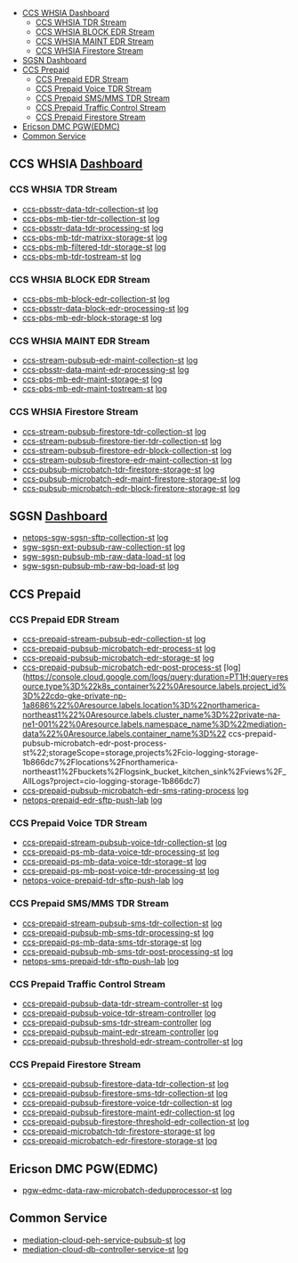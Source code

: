 - [CCS WHSIA Dashboard](#ccs-whsia-dashboard)
  - [CCS WHSIA TDR Stream](#ccs-whsia-tdr-stream)
  - [CCS WHSIA BLOCK EDR Stream](#ccs-whsia-block-edr-stream)
  - [CCS WHSIA MAINT EDR Stream](#ccs-whsia-maint-edr-stream)
  - [CCS WHSIA Firestore Stream](#ccs-whsia-firestore-stream)
- [SGSN  Dashboard](#sgsn--dashboard)
- [CCS Prepaid](#ccs-prepaid)
  - [CCS Prepaid EDR Stream](#ccs-prepaid-edr-stream)
  - [CCS Prepaid Voice TDR Stream](#ccs-prepaid-voice-tdr-stream)
  - [CCS Prepaid SMS/MMS TDR Stream](#ccs-prepaid-smsmms-tdr-stream)
  - [CCS Prepaid Traffic Control Stream](#ccs-prepaid-traffic-control-stream)
  - [CCS Prepaid Firestore Stream](#ccs-prepaid-firestore-stream)
- [Ericson DMC PGW(EDMC)](#ericson-dmc-pgwedmc)
- [Common Service](#common-service)

## CCS WHSIA [Dashboard](https://console.cloud.google.com/monitoring/dashboards/builder/1d377a4b-e402-4ae4-8e1e-82282b9ce200;duration=PT1H?inv=1&invt=AbfjKg&project=cio-stackdriver-np-b75434&pageState=(%22eventTypes%22:(%22selected%22:%5B%22CLOUD_ALERTING_ALERT%22,%22GKE_WORKLOAD_DEPLOYMENT%22,%22CLOUD_SQL_STORAGE%22%5D)))

### CCS WHSIA TDR Stream
* [ccs-pbsstr-data-tdr-collection-st](https://console.cloud.google.com/kubernetes/deployment/northamerica-northeast1/private-na-ne1-001/mediation-data/ccs-pbsstr-data-tdr-collection-st/overview?project=cdo-gke-private-np-1a8686)
[log](https://console.cloud.google.com/logs/query;duration=PT1H;query=resource.type%3D%22k8s_container%22%0Aresource.labels.project_id%3D%22cdo-gke-private-np-1a8686%22%0Aresource.labels.location%3D%22northamerica-northeast1%22%0Aresource.labels.cluster_name%3D%22private-na-ne1-001%22%0Aresource.labels.namespace_name%3D%22mediation-data%22%0Aresource.labels.container_name%3D%22ccs-pbsstr-data-tdr-collection-st%22;storageScope=storage,projects%2Fcio-logging-storage-1b866dc7%2Flocations%2Fnorthamerica-northeast1%2Fbuckets%2Flogsink_bucket_kitchen_sink%2Fviews%2F_AllLogs?project=cio-logging-storage-1b866dc7)
* [ccs-pbs-mb-tier-tdr-collection-st](https://console.cloud.google.com/kubernetes/deployment/northamerica-northeast1/private-na-ne1-001/mediation-data/ccs-pbs-mb-tier-tdr-collection-st/overview?project=cdo-gke-private-np-1a8686)
[log](https://console.cloud.google.com/logs/query;duration=PT1H;query=resource.type%3D%22k8s_container%22%0Aresource.labels.project_id%3D%22cdo-gke-private-np-1a8686%22%0Aresource.labels.location%3D%22northamerica-northeast1%22%0Aresource.labels.cluster_name%3D%22private-na-ne1-001%22%0Aresource.labels.namespace_name%3D%22mediation-data%22%0Aresource.labels.container_name%3D%22ccs-pbs-mb-tier-tdr-collection-st%22;storageScope=storage,projects%2Fcio-logging-storage-1b866dc7%2Flocations%2Fnorthamerica-northeast1%2Fbuckets%2Flogsink_bucket_kitchen_sink%2Fviews%2F_AllLogs?project=cio-logging-storage-1b866dc7)
* [ccs-pbsstr-data-tdr-processing-st](https://console.cloud.google.com/kubernetes/deployment/northamerica-northeast1/private-na-ne1-001/mediation-data/ccs-pbsstr-data-tdr-processing-st/overview?project=cdo-gke-private-np-1a8686)
[log](https://console.cloud.google.com/logs/query;duration=PT1H;query=resource.type%3D%22k8s_container%22%0Aresource.labels.project_id%3D%22cdo-gke-private-np-1a8686%22%0Aresource.labels.location%3D%22northamerica-northeast1%22%0Aresource.labels.cluster_name%3D%22private-na-ne1-001%22%0Aresource.labels.namespace_name%3D%22mediation-data%22%0Aresource.labels.container_name%3D%22ccs-pbsstr-data-tdr-processing-st%22;storageScope=storage,projects%2Fcio-logging-storage-1b866dc7%2Flocations%2Fnorthamerica-northeast1%2Fbuckets%2Flogsink_bucket_kitchen_sink%2Fviews%2F_AllLogs?project=cio-logging-storage-1b866dc7)
* [ccs-pbs-mb-tdr-matrixx-storage-st](https://console.cloud.google.com/kubernetes/deployment/northamerica-northeast1/private-na-ne1-001/mediation-data/ccs-pbs-mb-tdr-matrixx-storage-st/overview?project=cdo-gke-private-np-1a8686)
[log](https://console.cloud.google.com/logs/query;duration=PT1H;query=resource.type%3D%22k8s_container%22%0Aresource.labels.project_id%3D%22cdo-gke-private-np-1a8686%22%0Aresource.labels.location%3D%22northamerica-northeast1%22%0Aresource.labels.cluster_name%3D%22private-na-ne1-001%22%0Aresource.labels.namespace_name%3D%22mediation-data%22%0Aresource.labels.container_name%3D%22ccs-pbs-mb-tdr-matrixx-storage-st%22;storageScope=storage,projects%2Fcio-logging-storage-1b866dc7%2Flocations%2Fnorthamerica-northeast1%2Fbuckets%2Flogsink_bucket_kitchen_sink%2Fviews%2F_AllLogs?project=cio-logging-storage-1b866dc7)
* [ccs-pbs-mb-filtered-tdr-storage-st](https://console.cloud.google.com/kubernetes/deployment/northamerica-northeast1/private-na-ne1-001/mediation-data/ccs-pbs-mb-filtered-tdr-storage-st/overview?authuser=0&project=cdo-gke-private-np-1a8686)
[log](https://console.cloud.google.com/logs/query;duration=PT1H;query=resource.type%3D%22k8s_container%22%0Aresource.labels.project_id%3D%22cdo-gke-private-np-1a8686%22%0Aresource.labels.location%3D%22northamerica-northeast1%22%0Aresource.labels.cluster_name%3D%22private-na-ne1-001%22%0Aresource.labels.namespace_name%3D%22mediation-data%22%0Aresource.labels.container_name%3D%22ccs-pbs-mb-filtered-tdr-storage-st%22;storageScope=storage,projects%2Fcio-logging-storage-1b866dc7%2Flocations%2Fnorthamerica-northeast1%2Fbuckets%2Flogsink_bucket_kitchen_sink%2Fviews%2F_AllLogs?project=cio-logging-storage-1b866dc7)
* [ccs-pbs-mb-tdr-tostream-st](https://console.cloud.google.com/kubernetes/deployment/northamerica-northeast1/private-na-ne1-001/mediation-data/ccs-pbs-mb-tdr-tostream-st/overview?authuser=0&project=cdo-gke-private-np-1a8686)
[log](https://console.cloud.google.com/logs/query;duration=PT1H;query=resource.type%3D%22k8s_container%22%0Aresource.labels.project_id%3D%22cdo-gke-private-np-1a8686%22%0Aresource.labels.location%3D%22northamerica-northeast1%22%0Aresource.labels.cluster_name%3D%22private-na-ne1-001%22%0Aresource.labels.namespace_name%3D%22mediation-data%22%0Aresource.labels.container_name%3D%22ccs-pbs-mb-tdr-tostream-st%22;storageScope=storage,projects%2Fcio-logging-storage-1b866dc7%2Flocations%2Fnorthamerica-northeast1%2Fbuckets%2Flogsink_bucket_kitchen_sink%2Fviews%2F_AllLogs?project=cio-logging-storage-1b866dc7)

### CCS WHSIA BLOCK EDR Stream
* [ccs-pbs-mb-block-edr-collection-st](https://console.cloud.google.com/kubernetes/deployment/northamerica-northeast1/private-na-ne1-001/mediation-data/ccs-pbs-mb-block-edr-collection-st/overview?authuser=0&project=cdo-gke-private-np-1a8686)
[log](https://console.cloud.google.com/logs/query;duration=PT1H;query=resource.type%3D%22k8s_container%22%0Aresource.labels.project_id%3D%22cdo-gke-private-np-1a8686%22%0Aresource.labels.location%3D%22northamerica-northeast1%22%0Aresource.labels.cluster_name%3D%22private-na-ne1-001%22%0Aresource.labels.namespace_name%3D%22mediation-data%22%0Aresource.labels.container_name%3D%22ccs-pbs-mb-block-edr-collection-st%22;storageScope=storage,projects%2Fcio-logging-storage-1b866dc7%2Flocations%2Fnorthamerica-northeast1%2Fbuckets%2Flogsink_bucket_kitchen_sink%2Fviews%2F_AllLogs?project=cio-logging-storage-1b866dc7)
* [ccs-pbsstr-data-block-edr-processing-st](https://console.cloud.google.com/kubernetes/deployment/northamerica-northeast1/private-na-ne1-001/mediation-data/ccs-pbsstr-data-block-edr-processing-st/overview?authuser=0&project=cdo-gke-private-np-1a8686)
[log](https://console.cloud.google.com/logs/query;duration=PT1H;query=resource.type%3D%22k8s_container%22%0Aresource.labels.project_id%3D%22cdo-gke-private-np-1a8686%22%0Aresource.labels.location%3D%22northamerica-northeast1%22%0Aresource.labels.cluster_name%3D%22private-na-ne1-001%22%0Aresource.labels.namespace_name%3D%22mediation-data%22%0Aresource.labels.container_name%3D%22ccs-pbsstr-data-block-edr-processing-st%22;storageScope=storage,projects%2Fcio-logging-storage-1b866dc7%2Flocations%2Fnorthamerica-northeast1%2Fbuckets%2Flogsink_bucket_kitchen_sink%2Fviews%2F_AllLogs?project=cio-logging-storage-1b866dc7)
* [ccs-pbs-mb-edr-block-storage-st](https://console.cloud.google.com/kubernetes/deployment/northamerica-northeast1/private-na-ne1-001/mediation-data/ccs-pbs-mb-edr-block-storage-st/overview?authuser=0&project=cdo-gke-private-np-1a8686)
[log](https://console.cloud.google.com/logs/query;duration=PT1H;query=resource.type%3D%22k8s_container%22%0Aresource.labels.project_id%3D%22cdo-gke-private-np-1a8686%22%0Aresource.labels.location%3D%22northamerica-northeast1%22%0Aresource.labels.cluster_name%3D%22private-na-ne1-001%22%0Aresource.labels.namespace_name%3D%22mediation-data%22%0Aresource.labels.container_name%3D%22ccs-pbs-mb-edr-block-storage-st%22;storageScope=storage,projects%2Fcio-logging-storage-1b866dc7%2Flocations%2Fnorthamerica-northeast1%2Fbuckets%2Flogsink_bucket_kitchen_sink%2Fviews%2F_AllLogs?project=cio-logging-storage-1b866dc7)

### CCS WHSIA MAINT EDR Stream
* [ccs-stream-pubsub-edr-maint-collection-st](https://console.cloud.google.com/kubernetes/deployment/northamerica-northeast1/private-na-ne1-001/mediation-data/ccs-stream-pubsub-edr-maint-collection-st/overview?authuser=0&project=cdo-gke-private-np-1a8686)
[log](https://console.cloud.google.com/logs/query;duration=PT1H;query=resource.type%3D%22k8s_container%22%0Aresource.labels.project_id%3D%22cdo-gke-private-np-1a8686%22%0Aresource.labels.location%3D%22northamerica-northeast1%22%0Aresource.labels.cluster_name%3D%22private-na-ne1-001%22%0Aresource.labels.namespace_name%3D%22mediation-data%22%0Aresource.labels.container_name%3D%22ccs-stream-pubsub-edr-maint-collection-st%22;storageScope=storage,projects%2Fcio-logging-storage-1b866dc7%2Flocations%2Fnorthamerica-northeast1%2Fbuckets%2Flogsink_bucket_kitchen_sink%2Fviews%2F_AllLogs?project=cio-logging-storage-1b866dc7)
* [ccs-pbsstr-data-maint-edr-processing-st](https://console.cloud.google.com/kubernetes/deployment/northamerica-northeast1/private-na-ne1-001/mediation-data/ccs-pbsstr-data-maint-edr-processing-st/overview?authuser=0&project=cdo-gke-private-np-1a8686)
[log](https://console.cloud.google.com/logs/query;duration=PT1H;query=resource.type%3D%22k8s_container%22%0Aresource.labels.project_id%3D%22cdo-gke-private-np-1a8686%22%0Aresource.labels.location%3D%22northamerica-northeast1%22%0Aresource.labels.cluster_name%3D%22private-na-ne1-001%22%0Aresource.labels.namespace_name%3D%22mediation-data%22%0Aresource.labels.container_name%3D%22ccs-pbsstr-data-maint-edr-processing-st%22;storageScope=storage,projects%2Fcio-logging-storage-1b866dc7%2Flocations%2Fnorthamerica-northeast1%2Fbuckets%2Flogsink_bucket_kitchen_sink%2Fviews%2F_AllLogs?project=cio-logging-storage-1b866dc7)
* [ccs-pbs-mb-edr-maint-storage-st](https://console.cloud.google.com/kubernetes/deployment/northamerica-northeast1/private-na-ne1-001/mediation-data/ccs-pbs-mb-edr-maint-storage-st/overview?authuser=0&project=cdo-gke-private-np-1a8686)
[log](https://console.cloud.google.com/logs/query;duration=PT1H;query=resource.type%3D%22k8s_container%22%0Aresource.labels.project_id%3D%22cdo-gke-private-np-1a8686%22%0Aresource.labels.location%3D%22northamerica-northeast1%22%0Aresource.labels.cluster_name%3D%22private-na-ne1-001%22%0Aresource.labels.namespace_name%3D%22mediation-data%22%0Aresource.labels.container_name%3D%22ccs-pbs-mb-edr-maint-storage-st%22;storageScope=storage,projects%2Fcio-logging-storage-1b866dc7%2Flocations%2Fnorthamerica-northeast1%2Fbuckets%2Flogsink_bucket_kitchen_sink%2Fviews%2F_AllLogs?project=cio-logging-storage-1b866dc7)
* [ccs-pbs-mb-edr-maint-tostream-st](https://console.cloud.google.com/kubernetes/deployment/northamerica-northeast1/private-na-ne1-001/mediation-data/ccs-pbs-mb-edr-maint-tostream-st/overview?authuser=0&project=cdo-gke-private-np-1a8686)
[log](https://console.cloud.google.com/logs/query;duration=PT1H;query=resource.type%3D%22k8s_container%22%0Aresource.labels.project_id%3D%22cdo-gke-private-np-1a8686%22%0Aresource.labels.location%3D%22northamerica-northeast1%22%0Aresource.labels.cluster_name%3D%22private-na-ne1-001%22%0Aresource.labels.namespace_name%3D%22mediation-data%22%0Aresource.labels.container_name%3D%22ccs-pbs-mb-edr-maint-tostream-st%22;storageScope=storage,projects%2Fcio-logging-storage-1b866dc7%2Flocations%2Fnorthamerica-northeast1%2Fbuckets%2Flogsink_bucket_kitchen_sink%2Fviews%2F_AllLogs?project=cio-logging-storage-1b866dc7)

### CCS WHSIA Firestore Stream
* [ccs-stream-pubsub-firestore-tdr-collection-st](https://console.cloud.google.com/kubernetes/deployment/northamerica-northeast1/private-na-ne1-001/mediation-data/ccs-stream-pubsub-firestore-tdr-collection-st/overview?authuser=0&project=cdo-gke-private-np-1a8686)
[log](https://console.cloud.google.com/logs/query;duration=PT1H;query=resource.type%3D%22k8s_container%22%0Aresource.labels.project_id%3D%22cdo-gke-private-np-1a8686%22%0Aresource.labels.location%3D%22northamerica-northeast1%22%0Aresource.labels.cluster_name%3D%22private-na-ne1-001%22%0Aresource.labels.namespace_name%3D%22mediation-data%22%0Aresource.labels.container_name%3D%22ccs-stream-pubsub-firestore-tdr-collection-st%22;storageScope=storage,projects%2Fcio-logging-storage-1b866dc7%2Flocations%2Fnorthamerica-northeast1%2Fbuckets%2Flogsink_bucket_kitchen_sink%2Fviews%2F_AllLogs?project=cio-logging-storage-1b866dc7)
* [ccs-stream-pubsub-firestore-tier-tdr-collection-st](https://console.cloud.google.com/kubernetes/deployment/northamerica-northeast1/private-na-ne1-001/mediation-data/ccs-stream-pubsub-firestore-tier-tdr-collection-st/overview?authuser=0&project=cdo-gke-private-np-1a8686)
[log](https://console.cloud.google.com/logs/query;duration=PT1H;query=resource.type%3D%22k8s_container%22%0Aresource.labels.project_id%3D%22cdo-gke-private-np-1a8686%22%0Aresource.labels.location%3D%22northamerica-northeast1%22%0Aresource.labels.cluster_name%3D%22private-na-ne1-001%22%0Aresource.labels.namespace_name%3D%22mediation-data%22%0Aresource.labels.container_name%3D%22ccs-stream-pubsub-firestore-tier-tdr-collection-st%22;storageScope=storage,projects%2Fcio-logging-storage-1b866dc7%2Flocations%2Fnorthamerica-northeast1%2Fbuckets%2Flogsink_bucket_kitchen_sink%2Fviews%2F_AllLogs?project=cio-logging-storage-1b866dc7)
* [ccs-stream-pubsub-firestore-edr-block-collection-st](https://console.cloud.google.com/kubernetes/deployment/northamerica-northeast1/private-na-ne1-001/mediation-data/ccs-stream-pubsub-firestore-edr-block-collection-st/overview?authuser=0&project=cdo-gke-private-np-1a8686)
[log](https://console.cloud.google.com/logs/query;duration=PT1H;query=resource.type%3D%22k8s_container%22%0Aresource.labels.project_id%3D%22cdo-gke-private-np-1a8686%22%0Aresource.labels.location%3D%22northamerica-northeast1%22%0Aresource.labels.cluster_name%3D%22private-na-ne1-001%22%0Aresource.labels.namespace_name%3D%22mediation-data%22%0Aresource.labels.container_name%3D%22ccs-stream-pubsub-firestore-edr-block-collection-st%22;storageScope=storage,projects%2Fcio-logging-storage-1b866dc7%2Flocations%2Fnorthamerica-northeast1%2Fbuckets%2Flogsink_bucket_kitchen_sink%2Fviews%2F_AllLogs?project=cio-logging-storage-1b866dc7)
* [ccs-stream-pubsub-firestore-edr-maint-collection-st](https://console.cloud.google.com/kubernetes/deployment/northamerica-northeast1/private-na-ne1-001/mediation-data/ccs-stream-pubsub-firestore-edr-maint-collection-st/overview?authuser=0&project=cdo-gke-private-np-1a8686)
[log](https://console.cloud.google.com/logs/query;duration=PT1H;query=resource.type%3D%22k8s_container%22%0Aresource.labels.project_id%3D%22cdo-gke-private-np-1a8686%22%0Aresource.labels.location%3D%22northamerica-northeast1%22%0Aresource.labels.cluster_name%3D%22private-na-ne1-001%22%0Aresource.labels.namespace_name%3D%22mediation-data%22%0Aresource.labels.container_name%3D%22ccs-stream-pubsub-firestore-edr-maint-collection-st%22;storageScope=storage,projects%2Fcio-logging-storage-1b866dc7%2Flocations%2Fnorthamerica-northeast1%2Fbuckets%2Flogsink_bucket_kitchen_sink%2Fviews%2F_AllLogs?project=cio-logging-storage-1b866dc7)
* [ccs-pubsub-microbatch-tdr-firestore-storage-st](https://console.cloud.google.com/kubernetes/deployment/northamerica-northeast1/private-na-ne1-001/mediation-data/ccs-pubsub-microbatch-tdr-firestore-storage-st/overview?authuser=0&project=cdo-gke-private-np-1a8686)
[log](https://console.cloud.google.com/logs/query;duration=PT1H;query=resource.type%3D%22k8s_container%22%0Aresource.labels.project_id%3D%22cdo-gke-private-np-1a8686%22%0Aresource.labels.location%3D%22northamerica-northeast1%22%0Aresource.labels.cluster_name%3D%22private-na-ne1-001%22%0Aresource.labels.namespace_name%3D%22mediation-data%22%0Aresource.labels.container_name%3D%22ccs-pubsub-microbatch-tdr-firestore-storage-st%22;storageScope=storage,projects%2Fcio-logging-storage-1b866dc7%2Flocations%2Fnorthamerica-northeast1%2Fbuckets%2Flogsink_bucket_kitchen_sink%2Fviews%2F_AllLogs?project=cio-logging-storage-1b866dc7)
* [ccs-pubsub-microbatch-edr-maint-firestore-storage-st](https://console.cloud.google.com/kubernetes/deployment/northamerica-northeast1/private-na-ne1-001/mediation-data/ccs-pubsub-microbatch-edr-maint-firestore-storage-st/overview?authuser=0&project=cdo-gke-private-np-1a8686)
[log](https://console.cloud.google.com/logs/query;duration=PT1H;query=resource.type%3D%22k8s_container%22%0Aresource.labels.project_id%3D%22cdo-gke-private-np-1a8686%22%0Aresource.labels.location%3D%22northamerica-northeast1%22%0Aresource.labels.cluster_name%3D%22private-na-ne1-001%22%0Aresource.labels.namespace_name%3D%22mediation-data%22%0Aresource.labels.container_name%3D%22ccs-pubsub-microbatch-edr-maint-firestore-storage-st%22;storageScope=storage,projects%2Fcio-logging-storage-1b866dc7%2Flocations%2Fnorthamerica-northeast1%2Fbuckets%2Flogsink_bucket_kitchen_sink%2Fviews%2F_AllLogs?project=cio-logging-storage-1b866dc7)
* [ccs-pubsub-microbatch-edr-block-firestore-storage-st](https://console.cloud.google.com/kubernetes/deployment/northamerica-northeast1/private-na-ne1-001/mediation-data/ccs-pubsub-microbatch-edr-block-firestore-storage-st/overview?authuser=0&project=cdo-gke-private-np-1a8686)
[log](https://console.cloud.google.com/logs/query;duration=PT1H;query=resource.type%3D%22k8s_container%22%0Aresource.labels.project_id%3D%22cdo-gke-private-np-1a8686%22%0Aresource.labels.location%3D%22northamerica-northeast1%22%0Aresource.labels.cluster_name%3D%22private-na-ne1-001%22%0Aresource.labels.namespace_name%3D%22mediation-data%22%0Aresource.labels.container_name%3D%22ccs-pubsub-microbatch-edr-block-firestore-storage-st%22;storageScope=storage,projects%2Fcio-logging-storage-1b866dc7%2Flocations%2Fnorthamerica-northeast1%2Fbuckets%2Flogsink_bucket_kitchen_sink%2Fviews%2F_AllLogs?project=cio-logging-storage-1b866dc7)


## SGSN  [Dashboard](https://console.cloud.google.com/monitoring/dashboards/builder/d5d20af4-3016-424b-acc9-8bb34cbbeb7b;duration=PT1H?project=cio-stackdriver-np-b75434&pageState=(%22events%22:(%22active%22:%5B%22CLOUD_ALERTING_ALERT%22,%22GKE_WORKLOAD_DEPLOYMENT%22,%22CLOUD_SQL_STORAGE%22%5D,%22inactive%22:%5B%5D)))
* [netops-sgw-sgsn-sftp-collection-st](https://console.cloud.google.com/kubernetes/deployment/northamerica-northeast1/netops-lab-01/mediation-control/netops-sgw-sgsn-sftp-collection-st/overview?project=tu-nfv-cio-mediation-01-pr)
[log](https://console.cloud.google.com/logs/query;duration=PT1H;query=resource.type%3D%22k8s_container%22%0Aresource.labels.project_id%3D%22cdo-gke-private-np-1a8686%22%0Aresource.labels.location%3D%22northamerica-northeast1%22%0Aresource.labels.cluster_name%3D%22private-na-ne1-001%22%0Aresource.labels.namespace_name%3D%22mediation-data%22%0Aresource.labels.container_name%3D%22netops-sgw-sgsn-sftp-collection-st%22;storageScope=storage,projects%2Fcio-logging-storage-1b866dc7%2Flocations%2Fnorthamerica-northeast1%2Fbuckets%2Flogsink_bucket_kitchen_sink%2Fviews%2F_AllLogs?project=cio-logging-storage-1b866dc7)
* [sgw-sgsn-ext-pubsub-raw-collection-st](https://console.cloud.google.com/kubernetes/deployment/northamerica-northeast1/private-na-ne1-001/mediation-data/sgw-sgsn-ext-pubsub-raw-collection-st/overview?project=cdo-gke-private-np-1a8686)
[log](https://console.cloud.google.com/logs/query;duration=PT1H;query=resource.type%3D%22k8s_container%22%0Aresource.labels.project_id%3D%22cdo-gke-private-np-1a8686%22%0Aresource.labels.location%3D%22northamerica-northeast1%22%0Aresource.labels.cluster_name%3D%22private-na-ne1-001%22%0Aresource.labels.namespace_name%3D%22mediation-data%22%0Aresource.labels.container_name%3D%22sgw-sgsn-ext-pubsub-raw-collection-st%22;storageScope=storage,projects%2Fcio-logging-storage-1b866dc7%2Flocations%2Fnorthamerica-northeast1%2Fbuckets%2Flogsink_bucket_kitchen_sink%2Fviews%2F_AllLogs?project=cio-logging-storage-1b866dc7)
* [sgw-sgsn-pubsub-mb-raw-data-load-st](https://console.cloud.google.com/kubernetes/deployment/northamerica-northeast1/private-na-ne1-001/mediation-data/sgw-sgsn-pubsub-mb-raw-data-load-st/overview?project=cdo-gke-private-np-1a8686)
[log](https://console.cloud.google.com/logs/query;duration=PT1H;query=resource.type%3D%22k8s_container%22%0Aresource.labels.project_id%3D%22cdo-gke-private-np-1a8686%22%0Aresource.labels.location%3D%22northamerica-northeast1%22%0Aresource.labels.cluster_name%3D%22private-na-ne1-001%22%0Aresource.labels.namespace_name%3D%22mediation-data%22%0Aresource.labels.container_name%3D%22sgw-sgsn-pubsub-mb-raw-data-load-st%22;storageScope=storage,projects%2Fcio-logging-storage-1b866dc7%2Flocations%2Fnorthamerica-northeast1%2Fbuckets%2Flogsink_bucket_kitchen_sink%2Fviews%2F_AllLogs?project=cio-logging-storage-1b866dc7)
* [sgw-sgsn-pubsub-mb-raw-bq-load-st](https://console.cloud.google.com/kubernetes/deployment/northamerica-northeast1/private-na-ne1-001/mediation-data/sgw-sgsn-pubsub-mb-raw-bq-load-st/overview?project=cdo-gke-private-np-1a8686)
[log](https://console.cloud.google.com/logs/query;duration=PT1H;query=resource.type%3D%22k8s_container%22%0Aresource.labels.project_id%3D%22cdo-gke-private-np-1a8686%22%0Aresource.labels.location%3D%22northamerica-northeast1%22%0Aresource.labels.cluster_name%3D%22private-na-ne1-001%22%0Aresource.labels.namespace_name%3D%22mediation-data%22%0Aresource.labels.container_name%3D%22sgw-sgsn-pubsub-mb-raw-bq-load-st%22;storageScope=storage,projects%2Fcio-logging-storage-1b866dc7%2Flocations%2Fnorthamerica-northeast1%2Fbuckets%2Flogsink_bucket_kitchen_sink%2Fviews%2F_AllLogs?project=cio-logging-storage-1b866dc7)

## CCS Prepaid

### CCS Prepaid EDR Stream
* [ccs-prepaid-stream-pubsub-edr-collection-st](https://console.cloud.google.com/kubernetes/deployment/northamerica-northeast1/private-na-ne1-001/mediation-data/ccs-prepaid-stream-pubsub-edr-collection-st/overview?project=cdo-gke-private-np-1a8686)
[log](https://console.cloud.google.com/logs/query;duration=PT1H;query=resource.type%3D%22k8s_container%22%0Aresource.labels.project_id%3D%22cdo-gke-private-np-1a8686%22%0Aresource.labels.location%3D%22northamerica-northeast1%22%0Aresource.labels.cluster_name%3D%22private-na-ne1-001%22%0Aresource.labels.namespace_name%3D%22mediation-data%22%0Aresource.labels.container_name%3D%22ccs-prepaid-stream-pubsub-edr-collection-st%22;storageScope=storage,projects%2Fcio-logging-storage-1b866dc7%2Flocations%2Fnorthamerica-northeast1%2Fbuckets%2Flogsink_bucket_kitchen_sink%2Fviews%2F_AllLogs?project=cio-logging-storage-1b866dc7)
* [ccs-prepaid-pubsub-microbatch-edr-process-st](https://console.cloud.google.com/kubernetes/deployment/northamerica-northeast1/private-na-ne1-001/mediation-data/ccs-prepaid-pubsub-microbatch-edr-process-st/overview?project=cdo-gke-private-np-1a8686)
[log](https://console.cloud.google.com/logs/query;duration=PT1H;query=resource.type%3D%22k8s_container%22%0Aresource.labels.project_id%3D%22cdo-gke-private-np-1a8686%22%0Aresource.labels.location%3D%22northamerica-northeast1%22%0Aresource.labels.cluster_name%3D%22private-na-ne1-001%22%0Aresource.labels.namespace_name%3D%22mediation-data%22%0Aresource.labels.container_name%3D%22ccs-prepaid-pubsub-microbatch-edr-process-st%22;storageScope=storage,projects%2Fcio-logging-storage-1b866dc7%2Flocations%2Fnorthamerica-northeast1%2Fbuckets%2Flogsink_bucket_kitchen_sink%2Fviews%2F_AllLogs?project=cio-logging-storage-1b866dc7)
* [ccs-prepaid-pubsub-microbatch-edr-storage-st](https://console.cloud.google.com/kubernetes/deployment/northamerica-northeast1/private-na-ne1-001/mediation-data/ccs-prepaid-pubsub-microbatch-edr-storage-st/overview?project=cdo-gke-private-np-1a8686)
[log](https://console.cloud.google.com/logs/query;duration=PT1H;query=resource.type%3D%22k8s_container%22%0Aresource.labels.project_id%3D%22cdo-gke-private-np-1a8686%22%0Aresource.labels.location%3D%22northamerica-northeast1%22%0Aresource.labels.cluster_name%3D%22private-na-ne1-001%22%0Aresource.labels.namespace_name%3D%22mediation-data%22%0Aresource.labels.container_name%3D%22ccs-prepaid-pubsub-microbatch-edr-storage-st%22;storageScope=storage,projects%2Fcio-logging-storage-1b866dc7%2Flocations%2Fnorthamerica-northeast1%2Fbuckets%2Flogsink_bucket_kitchen_sink%2Fviews%2F_AllLogs?project=cio-logging-storage-1b866dc7)
* [ ccs-prepaid-pubsub-microbatch-edr-post-process-st](https://console.cloud.google.com/kubernetes/deployment/northamerica-northeast1/private-na-ne1-001/mediation-data/ccs-prepaid-pubsub-microbatch-edr-post-process-st/overview?project=cdo-gke-private-np-1a8686)
[log](https://console.cloud.google.com/logs/query;duration=PT1H;query=resource.type%3D%22k8s_container%22%0Aresource.labels.project_id%3D%22cdo-gke-private-np-1a8686%22%0Aresource.labels.location%3D%22northamerica-northeast1%22%0Aresource.labels.cluster_name%3D%22private-na-ne1-001%22%0Aresource.labels.namespace_name%3D%22mediation-data%22%0Aresource.labels.container_name%3D%22 ccs-prepaid-pubsub-microbatch-edr-post-process-st%22;storageScope=storage,projects%2Fcio-logging-storage-1b866dc7%2Flocations%2Fnorthamerica-northeast1%2Fbuckets%2Flogsink_bucket_kitchen_sink%2Fviews%2F_AllLogs?project=cio-logging-storage-1b866dc7)
* [ccs-prepaid-pubsub-microbatch-edr-sms-rating-process](https://console.cloud.google.com/kubernetes/deployment/northamerica-northeast1/private-na-ne1-001/mediation-data/ccs-prepaid-pubsub-microbatch-edr-sms-rating-process-st/overview?project=cdo-gke-private-np-1a8686)
[log](https://console.cloud.google.com/logs/query;duration=PT1H;query=resource.type%3D%22k8s_container%22%0Aresource.labels.project_id%3D%22cdo-gke-private-np-1a8686%22%0Aresource.labels.location%3D%22northamerica-northeast1%22%0Aresource.labels.cluster_name%3D%22private-na-ne1-001%22%0Aresource.labels.namespace_name%3D%22mediation-data%22%0Aresource.labels.container_name%3D%22ccs-prepaid-pubsub-microbatch-edr-sms-rating-process%22;storageScope=storage,projects%2Fcio-logging-storage-1b866dc7%2Flocations%2Fnorthamerica-northeast1%2Fbuckets%2Flogsink_bucket_kitchen_sink%2Fviews%2F_AllLogs?project=cio-logging-storage-1b866dc7)
* [netops-prepaid-edr-sftp-push-lab](https://console.cloud.google.com/kubernetes/deployment/northamerica-northeast1/netops-lab-01/mediation-control/netops-prepaid-edr-sftp-push-lab/overview?hl=en&project=tu-nfv-cio-mediation-01-np)
[log](https://console.cloud.google.com/logs/query;duration=PT1H;query=resource.type%3D%22k8s_container%22%0Aresource.labels.project_id%3D%22cdo-gke-private-np-1a8686%22%0Aresource.labels.location%3D%22northamerica-northeast1%22%0Aresource.labels.cluster_name%3D%22private-na-ne1-001%22%0Aresource.labels.namespace_name%3D%22mediation-data%22%0Aresource.labels.container_name%3D%22netops-prepaid-edr-sftp-push-lab%22;storageScope=storage,projects%2Fcio-logging-storage-1b866dc7%2Flocations%2Fnorthamerica-northeast1%2Fbuckets%2Flogsink_bucket_kitchen_sink%2Fviews%2F_AllLogs?project=cio-logging-storage-1b866dc7)

### CCS Prepaid Voice TDR Stream
* [ccs-prepaid-stream-pubsub-voice-tdr-collection-st](https://console.cloud.google.com/kubernetes/deployment/northamerica-northeast1/private-na-ne1-001/mediation-data/ccs-prepaid-stream-pubsub-voice-tdr-collection-st/overview?project=cdo-gke-private-np-1a8686)
[log](https://console.cloud.google.com/logs/query;duration=PT1H;query=resource.type%3D%22k8s_container%22%0Aresource.labels.project_id%3D%22cdo-gke-private-np-1a8686%22%0Aresource.labels.location%3D%22northamerica-northeast1%22%0Aresource.labels.cluster_name%3D%22private-na-ne1-001%22%0Aresource.labels.namespace_name%3D%22mediation-data%22%0Aresource.labels.container_name%3D%22ccs-prepaid-stream-pubsub-voice-tdr-collection-st%22;storageScope=storage,projects%2Fcio-logging-storage-1b866dc7%2Flocations%2Fnorthamerica-northeast1%2Fbuckets%2Flogsink_bucket_kitchen_sink%2Fviews%2F_AllLogs?project=cio-logging-storage-1b866dc7)
* [ccs-prepaid-ps-mb-data-voice-tdr-processing-st](https://console.cloud.google.com/kubernetes/deployment/northamerica-northeast1/private-na-ne1-001/mediation-data/ccs-prepaid-ps-mb-data-voice-tdr-processing-st/overview?project=cdo-gke-private-np-1a8686)
[log](https://console.cloud.google.com/logs/query;duration=PT1H;query=resource.type%3D%22k8s_container%22%0Aresource.labels.project_id%3D%22cdo-gke-private-np-1a8686%22%0Aresource.labels.location%3D%22northamerica-northeast1%22%0Aresource.labels.cluster_name%3D%22private-na-ne1-001%22%0Aresource.labels.namespace_name%3D%22mediation-data%22%0Aresource.labels.container_name%3D%22ccs-prepaid-ps-mb-data-voice-tdr-processing-st%22;storageScope=storage,projects%2Fcio-logging-storage-1b866dc7%2Flocations%2Fnorthamerica-northeast1%2Fbuckets%2Flogsink_bucket_kitchen_sink%2Fviews%2F_AllLogs?project=cio-logging-storage-1b866dc7)
* [ccs-prepaid-ps-mb-data-voice-tdr-storage-st](https://console.cloud.google.com/kubernetes/deployment/northamerica-northeast1/private-na-ne1-001/mediation-data/ccs-prepaid-ps-mb-data-voice-tdr-storage-st/overview?project=cdo-gke-private-np-1a8686)
[log](https://console.cloud.google.com/logs/query;duration=PT1H;query=resource.type%3D%22k8s_container%22%0Aresource.labels.project_id%3D%22cdo-gke-private-np-1a8686%22%0Aresource.labels.location%3D%22northamerica-northeast1%22%0Aresource.labels.cluster_name%3D%22private-na-ne1-001%22%0Aresource.labels.namespace_name%3D%22mediation-data%22%0Aresource.labels.container_name%3D%22ccs-prepaid-ps-mb-data-voice-tdr-storage-st%22;storageScope=storage,projects%2Fcio-logging-storage-1b866dc7%2Flocations%2Fnorthamerica-northeast1%2Fbuckets%2Flogsink_bucket_kitchen_sink%2Fviews%2F_AllLogs?project=cio-logging-storage-1b866dc7)
* [ccs-prepaid-ps-mb-post-voice-tdr-processing-st](https://console.cloud.google.com/kubernetes/deployment/northamerica-northeast1/private-na-ne1-001/mediation-data/ccs-prepaid-ps-mb-post-voice-tdr-processing-st/overview?project=cdo-gke-private-np-1a8686)
[log](https://console.cloud.google.com/logs/query;duration=PT1H;query=resource.type%3D%22k8s_container%22%0Aresource.labels.project_id%3D%22cdo-gke-private-np-1a8686%22%0Aresource.labels.location%3D%22northamerica-northeast1%22%0Aresource.labels.cluster_name%3D%22private-na-ne1-001%22%0Aresource.labels.namespace_name%3D%22mediation-data%22%0Aresource.labels.container_name%3D%22ccs-prepaid-ps-mb-post-voice-tdr-processing-st%22;storageScope=storage,projects%2Fcio-logging-storage-1b866dc7%2Flocations%2Fnorthamerica-northeast1%2Fbuckets%2Flogsink_bucket_kitchen_sink%2Fviews%2F_AllLogs?project=cio-logging-storage-1b866dc7)
* [netops-voice-prepaid-tdr-sftp-push-lab](https://console.cloud.google.com/kubernetes/deployment/northamerica-northeast1/netops-lab-01/mediation-control/netops-voice-prepaid-tdr-sftp-push-lab/overview?hl=en&project=tu-nfv-cio-mediation-01-np)
[log](https://console.cloud.google.com/logs/query;duration=PT1H;query=resource.type%3D%22k8s_container%22%0Aresource.labels.project_id%3D%22cdo-gke-private-np-1a8686%22%0Aresource.labels.location%3D%22northamerica-northeast1%22%0Aresource.labels.cluster_name%3D%22private-na-ne1-001%22%0Aresource.labels.namespace_name%3D%22mediation-data%22%0Aresource.labels.container_name%3D%22netops-voice-prepaid-tdr-sftp-push-lab%22;storageScope=storage,projects%2Fcio-logging-storage-1b866dc7%2Flocations%2Fnorthamerica-northeast1%2Fbuckets%2Flogsink_bucket_kitchen_sink%2Fviews%2F_AllLogs?project=cio-logging-storage-1b866dc7)

### CCS Prepaid SMS/MMS TDR Stream
* [ccs-prepaid-stream-pubsub-sms-tdr-collection-st](https://console.cloud.google.com/kubernetes/deployment/northamerica-northeast1/private-na-ne1-001/mediation-data/ccs-prepaid-stream-pubsub-sms-tdr-collection-st/overview?project=cdo-gke-private-np-1a8686)
[log](https://console.cloud.google.com/logs/query;duration=PT1H;query=resource.type%3D%22k8s_container%22%0Aresource.labels.project_id%3D%22cdo-gke-private-np-1a8686%22%0Aresource.labels.location%3D%22northamerica-northeast1%22%0Aresource.labels.cluster_name%3D%22private-na-ne1-001%22%0Aresource.labels.namespace_name%3D%22mediation-data%22%0Aresource.labels.container_name%3D%22ccs-prepaid-stream-pubsub-sms-tdr-collection-st%22;storageScope=storage,projects%2Fcio-logging-storage-1b866dc7%2Flocations%2Fnorthamerica-northeast1%2Fbuckets%2Flogsink_bucket_kitchen_sink%2Fviews%2F_AllLogs?project=cio-logging-storage-1b866dc7)
* [ccs-prepaid-pubsub-mb-sms-tdr-processing-st](https://console.cloud.google.com/kubernetes/deployment/northamerica-northeast1/private-na-ne1-001/mediation-data/ccs-prepaid-pubsub-mb-sms-tdr-processing-st/overview?project=cdo-gke-private-np-1a8686)
[log](https://console.cloud.google.com/logs/query;duration=PT1H;query=resource.type%3D%22k8s_container%22%0Aresource.labels.project_id%3D%22cdo-gke-private-np-1a8686%22%0Aresource.labels.location%3D%22northamerica-northeast1%22%0Aresource.labels.cluster_name%3D%22private-na-ne1-001%22%0Aresource.labels.namespace_name%3D%22mediation-data%22%0Aresource.labels.container_name%3D%22ccs-prepaid-pubsub-mb-sms-tdr-processing-st%22;storageScope=storage,projects%2Fcio-logging-storage-1b866dc7%2Flocations%2Fnorthamerica-northeast1%2Fbuckets%2Flogsink_bucket_kitchen_sink%2Fviews%2F_AllLogs?project=cio-logging-storage-1b866dc7)
* [ccs-prepaid-ps-mb-data-sms-tdr-storage-st](https://console.cloud.google.com/kubernetes/deployment/northamerica-northeast1/private-na-ne1-001/mediation-data/ccs-prepaid-ps-mb-data-sms-tdr-storage-st/overview?project=cdo-gke-private-np-1a8686)
[log](https://console.cloud.google.com/logs/query;duration=PT1H;query=resource.type%3D%22k8s_container%22%0Aresource.labels.project_id%3D%22cdo-gke-private-np-1a8686%22%0Aresource.labels.location%3D%22northamerica-northeast1%22%0Aresource.labels.cluster_name%3D%22private-na-ne1-001%22%0Aresource.labels.namespace_name%3D%22mediation-data%22%0Aresource.labels.container_name%3D%22ccs-prepaid-ps-mb-data-sms-tdr-storage-st%22;storageScope=storage,projects%2Fcio-logging-storage-1b866dc7%2Flocations%2Fnorthamerica-northeast1%2Fbuckets%2Flogsink_bucket_kitchen_sink%2Fviews%2F_AllLogs?project=cio-logging-storage-1b866dc7)
* [ccs-prepaid-pubsub-mb-sms-tdr-post-processing-st](https://console.cloud.google.com/kubernetes/deployment/northamerica-northeast1/private-na-ne1-001/mediation-data/ccs-prepaid-pubsub-mb-sms-tdr-post-processing-st/overview?project=cdo-gke-private-np-1a8686)
[log](https://console.cloud.google.com/logs/query;duration=PT1H;query=resource.type%3D%22k8s_container%22%0Aresource.labels.project_id%3D%22cdo-gke-private-np-1a8686%22%0Aresource.labels.location%3D%22northamerica-northeast1%22%0Aresource.labels.cluster_name%3D%22private-na-ne1-001%22%0Aresource.labels.namespace_name%3D%22mediation-data%22%0Aresource.labels.container_name%3D%22ccs-prepaid-pubsub-mb-sms-tdr-post-processing-st%22;storageScope=storage,projects%2Fcio-logging-storage-1b866dc7%2Flocations%2Fnorthamerica-northeast1%2Fbuckets%2Flogsink_bucket_kitchen_sink%2Fviews%2F_AllLogs?project=cio-logging-storage-1b866dc7)
* [netops-sms-prepaid-tdr-sftp-push-lab](https://console.cloud.google.com/kubernetes/deployment/northamerica-northeast1/netops-lab-01/mediation-control/netops-sms-prepaid-tdr-sftp-push-lab/overview?hl=en&project=tu-nfv-cio-mediation-01-np)
[log](https://console.cloud.google.com/logs/query;duration=PT1H;query=resource.type%3D%22k8s_container%22%0Aresource.labels.project_id%3D%22cdo-gke-private-np-1a8686%22%0Aresource.labels.location%3D%22northamerica-northeast1%22%0Aresource.labels.cluster_name%3D%22private-na-ne1-001%22%0Aresource.labels.namespace_name%3D%22mediation-data%22%0Aresource.labels.container_name%3D%22netops-sms-prepaid-tdr-sftp-push-lab%22;storageScope=storage,projects%2Fcio-logging-storage-1b866dc7%2Flocations%2Fnorthamerica-northeast1%2Fbuckets%2Flogsink_bucket_kitchen_sink%2Fviews%2F_AllLogs?project=cio-logging-storage-1b866dc7)

### CCS Prepaid Traffic Control Stream
* [ccs-prepaid-pubsub-data-tdr-stream-controller-st](https://console.cloud.google.com/kubernetes/deployment/northamerica-northeast1/private-na-ne1-001/mediation-data/ccs-prepaid-pubsub-data-tdr-stream-controller-st/overview?project=cdo-gke-private-np-1a8686)
[log](https://console.cloud.google.com/logs/query;duration=PT1H;query=resource.type%3D%22k8s_container%22%0Aresource.labels.project_id%3D%22cdo-gke-private-np-1a8686%22%0Aresource.labels.location%3D%22northamerica-northeast1%22%0Aresource.labels.cluster_name%3D%22private-na-ne1-001%22%0Aresource.labels.namespace_name%3D%22mediation-data%22%0Aresource.labels.container_name%3D%22ccs-prepaid-pubsub-data-tdr-stream-controller-st%22;storageScope=storage,projects%2Fcio-logging-storage-1b866dc7%2Flocations%2Fnorthamerica-northeast1%2Fbuckets%2Flogsink_bucket_kitchen_sink%2Fviews%2F_AllLogs?project=cio-logging-storage-1b866dc7)
* [ccs-prepaid-pubsub-voice-tdr-stream-controller](https://console.cloud.google.com/kubernetes/deployment/northamerica-northeast1/private-na-ne1-001/mediation-data/ccs-prepaid-pubsub-voice-tdr-stream-controller-st/overview?project=cdo-gke-private-np-1a8686)
[log](https://console.cloud.google.com/logs/query;duration=PT1H;query=resource.type%3D%22k8s_container%22%0Aresource.labels.project_id%3D%22cdo-gke-private-np-1a8686%22%0Aresource.labels.location%3D%22northamerica-northeast1%22%0Aresource.labels.cluster_name%3D%22private-na-ne1-001%22%0Aresource.labels.namespace_name%3D%22mediation-data%22%0Aresource.labels.container_name%3D%22ccs-prepaid-pubsub-voice-tdr-stream-controller%22;storageScope=storage,projects%2Fcio-logging-storage-1b866dc7%2Flocations%2Fnorthamerica-northeast1%2Fbuckets%2Flogsink_bucket_kitchen_sink%2Fviews%2F_AllLogs?project=cio-logging-storage-1b866dc7)
* [ccs-prepaid-pubsub-sms-tdr-stream-controller](https://console.cloud.google.com/kubernetes/deployment/northamerica-northeast1/private-na-ne1-001/mediation-data/ccs-prepaid-pubsub-sms-tdr-stream-controller-st/overview?project=cdo-gke-private-np-1a8686)
[log](https://console.cloud.google.com/logs/query;duration=PT1H;query=resource.type%3D%22k8s_container%22%0Aresource.labels.project_id%3D%22cdo-gke-private-np-1a8686%22%0Aresource.labels.location%3D%22northamerica-northeast1%22%0Aresource.labels.cluster_name%3D%22private-na-ne1-001%22%0Aresource.labels.namespace_name%3D%22mediation-data%22%0Aresource.labels.container_name%3D%22ccs-prepaid-pubsub-sms-tdr-stream-controller%22;storageScope=storage,projects%2Fcio-logging-storage-1b866dc7%2Flocations%2Fnorthamerica-northeast1%2Fbuckets%2Flogsink_bucket_kitchen_sink%2Fviews%2F_AllLogs?project=cio-logging-storage-1b866dc7)
* [ccs-prepaid-pubsub-maint-edr-stream-controller](https://console.cloud.google.com/kubernetes/deployment/northamerica-northeast1/private-na-ne1-001/mediation-data/ccs-prepaid-pubsub-maint-edr-stream-controller-st/overview?project=cdo-gke-private-np-1a8686)
[log](https://console.cloud.google.com/logs/query;duration=PT1H;query=resource.type%3D%22k8s_container%22%0Aresource.labels.project_id%3D%22cdo-gke-private-np-1a8686%22%0Aresource.labels.location%3D%22northamerica-northeast1%22%0Aresource.labels.cluster_name%3D%22private-na-ne1-001%22%0Aresource.labels.namespace_name%3D%22mediation-data%22%0Aresource.labels.container_name%3D%22ccs-prepaid-pubsub-maint-edr-stream-controller%22;storageScope=storage,projects%2Fcio-logging-storage-1b866dc7%2Flocations%2Fnorthamerica-northeast1%2Fbuckets%2Flogsink_bucket_kitchen_sink%2Fviews%2F_AllLogs?project=cio-logging-storage-1b866dc7)
* [ccs-prepaid-pubsub-threshold-edr-stream-controller-st](https://console.cloud.google.com/kubernetes/deployment/northamerica-northeast1/private-na-ne1-001/mediation-data/ccs-prepaid-pubsub-threshold-edr-stream-controller-st/overview?project=cdo-gke-private-np-1a8686)
[log](https://console.cloud.google.com/logs/query;duration=PT1H;query=resource.type%3D%22k8s_container%22%0Aresource.labels.project_id%3D%22cdo-gke-private-np-1a8686%22%0Aresource.labels.location%3D%22northamerica-northeast1%22%0Aresource.labels.cluster_name%3D%22private-na-ne1-001%22%0Aresource.labels.namespace_name%3D%22mediation-data%22%0Aresource.labels.container_name%3D%22ccs-prepaid-pubsub-threshold-edr-stream-controller-st%22;storageScope=storage,projects%2Fcio-logging-storage-1b866dc7%2Flocations%2Fnorthamerica-northeast1%2Fbuckets%2Flogsink_bucket_kitchen_sink%2Fviews%2F_AllLogs?project=cio-logging-storage-1b866dc7)

### CCS Prepaid Firestore Stream
* [ccs-prepaid-pubsub-firestore-data-tdr-collection-st](https://console.cloud.google.com/kubernetes/deployment/northamerica-northeast1/private-na-ne1-001/mediation-data/ccs-prepaid-pubsub-firestore-data-tdr-collection-st/overview?project=cdo-gke-private-np-1a8686)
[log](https://console.cloud.google.com/logs/query;duration=PT1H;query=resource.type%3D%22k8s_container%22%0Aresource.labels.project_id%3D%22cdo-gke-private-np-1a8686%22%0Aresource.labels.location%3D%22northamerica-northeast1%22%0Aresource.labels.cluster_name%3D%22private-na-ne1-001%22%0Aresource.labels.namespace_name%3D%22mediation-data%22%0Aresource.labels.container_name%3D%22ccs-prepaid-pubsub-firestore-data-tdr-collection-st%22;storageScope=storage,projects%2Fcio-logging-storage-1b866dc7%2Flocations%2Fnorthamerica-northeast1%2Fbuckets%2Flogsink_bucket_kitchen_sink%2Fviews%2F_AllLogs?project=cio-logging-storage-1b866dc7)
* [ccs-prepaid-pubsub-firestore-sms-tdr-collection-st](https://console.cloud.google.com/kubernetes/deployment/northamerica-northeast1/private-na-ne1-001/mediation-data/ccs-prepaid-pubsub-firestore-sms-tdr-collection-st/overview?project=cdo-gke-private-np-1a8686)
[log](https://console.cloud.google.com/logs/query;duration=PT1H;query=resource.type%3D%22k8s_container%22%0Aresource.labels.project_id%3D%22cdo-gke-private-np-1a8686%22%0Aresource.labels.location%3D%22northamerica-northeast1%22%0Aresource.labels.cluster_name%3D%22private-na-ne1-001%22%0Aresource.labels.namespace_name%3D%22mediation-data%22%0Aresource.labels.container_name%3D%22ccs-prepaid-pubsub-firestore-sms-tdr-collection-st%22;storageScope=storage,projects%2Fcio-logging-storage-1b866dc7%2Flocations%2Fnorthamerica-northeast1%2Fbuckets%2Flogsink_bucket_kitchen_sink%2Fviews%2F_AllLogs?project=cio-logging-storage-1b866dc7)
* [ccs-prepaid-pubsub-firestore-voice-tdr-collection-st](https://console.cloud.google.com/kubernetes/deployment/northamerica-northeast1/private-na-ne1-001/mediation-data/ccs-prepaid-pubsub-firestore-voice-tdr-collection-st/overview?project=cdo-gke-private-np-1a8686)
[log](https://console.cloud.google.com/logs/query;duration=PT1H;query=resource.type%3D%22k8s_container%22%0Aresource.labels.project_id%3D%22cdo-gke-private-np-1a8686%22%0Aresource.labels.location%3D%22northamerica-northeast1%22%0Aresource.labels.cluster_name%3D%22private-na-ne1-001%22%0Aresource.labels.namespace_name%3D%22mediation-data%22%0Aresource.labels.container_name%3D%22ccs-prepaid-pubsub-firestore-voice-tdr-collection-st%22;storageScope=storage,projects%2Fcio-logging-storage-1b866dc7%2Flocations%2Fnorthamerica-northeast1%2Fbuckets%2Flogsink_bucket_kitchen_sink%2Fviews%2F_AllLogs?project=cio-logging-storage-1b866dc7)
* [ccs-prepaid-pubsub-firestore-maint-edr-collection-st](https://console.cloud.google.com/kubernetes/deployment/northamerica-northeast1/private-na-ne1-001/mediation-data/ccs-prepaid-pubsub-firestore-maint-edr-collection-st/overview?project=cdo-gke-private-np-1a8686) 
[log](https://console.cloud.google.com/logs/query;duration=PT1H;query=resource.type%3D%22k8s_container%22%0Aresource.labels.project_id%3D%22cdo-gke-private-np-1a8686%22%0Aresource.labels.location%3D%22northamerica-northeast1%22%0Aresource.labels.cluster_name%3D%22private-na-ne1-001%22%0Aresource.labels.namespace_name%3D%22mediation-data%22%0Aresource.labels.container_name%3D%22ccs-prepaid-pubsub-firestore-maint-edr-collection-st%22;storageScope=storage,projects%2Fcio-logging-storage-1b866dc7%2Flocations%2Fnorthamerica-northeast1%2Fbuckets%2Flogsink_bucket_kitchen_sink%2Fviews%2F_AllLogs?project=cio-logging-storage-1b866dc7)
* [ccs-prepaid-pubsub-firestore-threshold-edr-collection-st](https://console.cloud.google.com/kubernetes/deployment/northamerica-northeast1/private-na-ne1-001/mediation-data/ccs-prepaid-pubsub-firestore-threshold-edr-collection-st/overview?project=cdo-gke-private-np-1a8686)
[log](https://console.cloud.google.com/logs/query;duration=PT1H;query=resource.type%3D%22k8s_container%22%0Aresource.labels.project_id%3D%22cdo-gke-private-np-1a8686%22%0Aresource.labels.location%3D%22northamerica-northeast1%22%0Aresource.labels.cluster_name%3D%22private-na-ne1-001%22%0Aresource.labels.namespace_name%3D%22mediation-data%22%0Aresource.labels.container_name%3D%22ccs-prepaid-pubsub-firestore-threshold-edr-collection-st%22;storageScope=storage,projects%2Fcio-logging-storage-1b866dc7%2Flocations%2Fnorthamerica-northeast1%2Fbuckets%2Flogsink_bucket_kitchen_sink%2Fviews%2F_AllLogs?project=cio-logging-storage-1b866dc7)
* [ccs-prepaid-microbatch-tdr-firestore-storage-st](https://console.cloud.google.com/kubernetes/deployment/northamerica-northeast1/private-na-ne1-001/mediation-data/ccs-prepaid-microbatch-tdr-firestore-storage-st/overview?project=cdo-gke-private-np-1a8686)
[log](https://console.cloud.google.com/logs/query;duration=PT1H;query=resource.type%3D%22k8s_container%22%0Aresource.labels.project_id%3D%22cdo-gke-private-np-1a8686%22%0Aresource.labels.location%3D%22northamerica-northeast1%22%0Aresource.labels.cluster_name%3D%22private-na-ne1-001%22%0Aresource.labels.namespace_name%3D%22mediation-data%22%0Aresource.labels.container_name%3D%22ccs-prepaid-microbatch-tdr-firestore-storage-st%22;storageScope=storage,projects%2Fcio-logging-storage-1b866dc7%2Flocations%2Fnorthamerica-northeast1%2Fbuckets%2Flogsink_bucket_kitchen_sink%2Fviews%2F_AllLogs?project=cio-logging-storage-1b866dc7)
* [ccs-prepaid-microbatch-edr-firestore-storage-st](https://console.cloud.google.com/kubernetes/deployment/northamerica-northeast1/private-na-ne1-001/mediation-data/ccs-prepaid-microbatch-edr-firestore-storage-st/overview?project=cdo-gke-private-np-1a8686)
[log](https://console.cloud.google.com/logs/query;duration=PT1H;query=resource.type%3D%22k8s_container%22%0Aresource.labels.project_id%3D%22cdo-gke-private-np-1a8686%22%0Aresource.labels.location%3D%22northamerica-northeast1%22%0Aresource.labels.cluster_name%3D%22private-na-ne1-001%22%0Aresource.labels.namespace_name%3D%22mediation-data%22%0Aresource.labels.container_name%3D%22ccs-prepaid-microbatch-edr-firestore-storage-st%22;storageScope=storage,projects%2Fcio-logging-storage-1b866dc7%2Flocations%2Fnorthamerica-northeast1%2Fbuckets%2Flogsink_bucket_kitchen_sink%2Fviews%2F_AllLogs?project=cio-logging-storage-1b866dc7)

## Ericson DMC PGW(EDMC)
* [pgw-edmc-data-raw-microbatch-dedupprocessor-st](https://console.cloud.google.com/kubernetes/deployment/northamerica-northeast1/private-na-ne1-001/mediation-data/pgw-edmc-data-raw-microbatch-dedupprocessor-st/overview?project=cdo-gke-private-np-1a8686)
[log](https://console.cloud.google.com/logs/query;duration=PT1H;query=resource.type%3D%22k8s_container%22%0Aresource.labels.project_id%3D%22cdo-gke-private-np-1a8686%22%0Aresource.labels.location%3D%22northamerica-northeast1%22%0Aresource.labels.cluster_name%3D%22private-na-ne1-001%22%0Aresource.labels.namespace_name%3D%22mediation-data%22%0Aresource.labels.container_name%3D%22pgw-edmc-data-raw-microbatch-dedupprocessor-st%22;storageScope=storage,projects%2Fcio-logging-storage-1b866dc7%2Flocations%2Fnorthamerica-northeast1%2Fbuckets%2Flogsink_bucket_kitchen_sink%2Fviews%2F_AllLogs?project=cio-logging-storage-1b866dc7)

## Common Service
* [mediation-cloud-peh-service-pubsub-st](https://console.cloud.google.com/kubernetes/deployment/northamerica-northeast1/private-na-ne1-001/mediation-control/mediation-cloud-peh-service-pubsub-st/overview?project=cdo-gke-private-np-1a8686)
[log](https://console.cloud.google.com/logs/query;duration=PT1H;query=resource.type%3D%22k8s_container%22%0Aresource.labels.project_id%3D%22cdo-gke-private-np-1a8686%22%0Aresource.labels.location%3D%22northamerica-northeast1%22%0Aresource.labels.cluster_name%3D%22private-na-ne1-001%22%0Aresource.labels.namespace_name%3D%22mediation-data%22%0Aresource.labels.container_name%3D%22mediation-cloud-peh-service-pubsub-st%22;storageScope=storage,projects%2Fcio-logging-storage-1b866dc7%2Flocations%2Fnorthamerica-northeast1%2Fbuckets%2Flogsink_bucket_kitchen_sink%2Fviews%2F_AllLogs?project=cio-logging-storage-1b866dc7)
* [mediation-cloud-db-controller-service-st](https://console.cloud.google.com/kubernetes/deployment/northamerica-northeast1/private-na-ne1-001/mediation-control/mediation-cloud-db-controller-service-st/overview?project=cdo-gke-private-np-1a8686)
  [log](https://console.cloud.google.com/logs/query;duration=PT1H;query=resource.type%3D%22k8s_container%22%0Aresource.labels.project_id%3D%22cdo-gke-private-np-1a8686%22%0Aresource.labels.location%3D%22northamerica-northeast1%22%0Aresource.labels.cluster_name%3D%22private-na-ne1-001%22%0Aresource.labels.namespace_name%3D%22mediation-data%22%0Aresource.labels.container_name%3D%22mediation-cloud-db-controller-service-st%22;storageScope=storage,projects%2Fcio-logging-storage-1b866dc7%2Flocations%2Fnorthamerica-northeast1%2Fbuckets%2Flogsink_bucket_kitchen_sink%2Fviews%2F_AllLogs?project=cio-logging-storage-1b866dc7)
